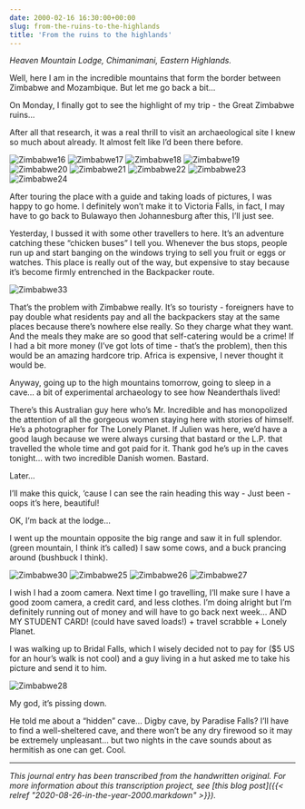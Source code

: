 ```yaml
---
date: 2000-02-16 16:30:00+00:00
slug: from-the-ruins-to-the-highlands
title: 'From the ruins to the highlands'
---
```


*Heaven Mountain Lodge, Chimanimani, Eastern Highlands.*

Well, here I am in the incredible mountains that form the border between Zimbabwe and Mozambique. But let me go back a bit…

On Monday, I finally got to see the highlight of my trip - the Great Zimbabwe ruins…

After all that research, it was a real thrill to visit an archaeological site I knew so much about already. It almost felt like I’d been there before.

![Zimbabwe16](/images/Zimbabwe_16.jpg)
![Zimbabwe17](/images/Zimbabwe_17.jpg)
![Zimbabwe18](/images/Zimbabwe_18.jpg)
![Zimbabwe19](/images/Zimbabwe_19.jpg)
![Zimbabwe20](/images/Zimbabwe_20.jpg)
![Zimbabwe21](/images/Zimbabwe_21.jpg)
![Zimbabwe22](/images/Zimbabwe_22.jpg)
![Zimbabwe23](/images/Zimbabwe_23.jpg)
![Zimbabwe24](/images/Zimbabwe_24.jpg)

After touring the place with a guide and taking loads of pictures, I was happy to go home. I definitely won’t make it to Victoria Falls, in fact, I may have to go back to Bulawayo then Johannesburg after this, I’ll just see.

Yesterday, I bussed it with some other travellers to here. It’s an adventure catching these “chicken buses” I tell you. Whenever the bus stops, people run up and start banging on the windows trying to sell you fruit or eggs or watches. This place is really out of the way, but expensive to stay because it’s become firmly entrenched in the Backpacker route.

![Zimbabwe33](/images/Zimbabwe_33.jpg)

That’s the problem with Zimbabwe really. It’s so touristy - foreigners have to pay double what residents pay and all the backpackers stay at the same places because there’s nowhere else really. So they charge what they want. And the meals they make are so good that self-catering would be a crime! If I had a bit more money (I’ve got lots of time - that’s the problem), then this would be an amazing hardcore trip. Africa is expensive, I never thought it would be.

Anyway, going up to the high mountains tomorrow, going to sleep in a cave… a bit of experimental archaeology to see how Neanderthals lived!

There’s this Australian guy here who’s Mr. Incredible and has monopolized the attention of all the gorgeous women staying here with stories of himself. He’s a photographer for The Lonely Planet. If Julien was here, we’d have a good laugh because we were always cursing that bastard or the L.P. that travelled the whole time and got paid for it. Thank god he’s up in the caves tonight… with two incredible Danish women. Bastard.

Later…

I’ll make this quick, ‘cause I can see the rain heading this way - Just been - oops it’s here, beautiful!

OK, I’m back at the lodge…

I went up the mountain opposite the big range and saw it in full splendor. (green mountain, I think it’s called) I saw some cows, and a buck prancing around (bushbuck I think).

![Zimbabwe30](/images/Zimbabwe_30.jpg)
![Zimbabwe25](/images/Zimbabwe_25.jpg)
![Zimbabwe26](/images/Zimbabwe_26.jpg)
![Zimbabwe27](/images/Zimbabwe_27.jpg)

I wish I had a zoom camera. Next time I go travelling, I’ll make sure I have a good zoom camera, a credit card, and less clothes. I’m doing alright but I’m definitely running out of money and will have to go back next week… AND MY STUDENT CARD! (could have saved loads!) + travel scrabble + Lonely Planet.

I was walking up to Bridal Falls, which I wisely decided not to pay for ($5 US for an hour’s walk is not cool) and a guy living in a hut asked me to take his picture and send it to him.

![Zimbabwe28](/images/Zimbabwe_28.jpg)

My god, it’s pissing down.

He told me about a “hidden” cave… Digby cave, by Paradise Falls? I’ll have to find a well-sheltered cave, and there won’t be any dry firewood so it may be extremely unpleasant… but two nights in the cave sounds about as hermitish as one can get. Cool.

---

*This journal entry has been transcribed from the handwritten original. For more information about this transcription project, see [this blog post]({{< relref "2020-08-26-in-the-year-2000.markdown" >}}).*
